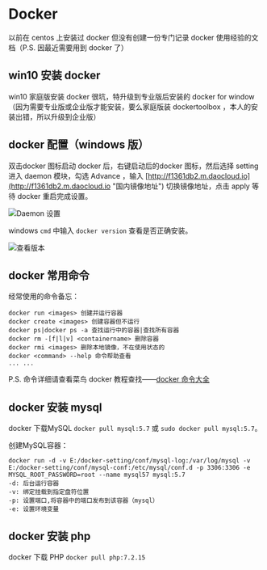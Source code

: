 # Docker #
以前在 centos 上安装过 docker 但没有创建一份专门记录 docker 使用经验的文档（P.S. 因最近需要用到 docker 了）

## win10 安装 docker ##
win10 家庭版安装 docker 很坑，特升级到专业版后安装的 docker for window （因为需要专业版或企业版才能安装，要么家庭版装 dockertoolbox ，本人的安装出错，所以升级到企业版）

## docker 配置（windows 版） ##
双击docker 图标启动 docker 后，右键启动后的docker 图标，然后选择 setting 进入 daemon 模块，勾选 Advance ，输入 [http://f1361db2.m.daocloud.io](http://f1361db2.m.daocloud.io "国内镜像地址") 切换镜像地址，点击 apply 等待 docker 重启完成设置。

![Daemon 设置](https://i.imgur.com/D3f78SP.png)

windows `cmd` 中输入 `docker version` 查看是否正确安装。

![查看版本](https://i.imgur.com/azihbXA.png)

## docker 常用命令 ##
经常使用的命令备忘：

	docker run <images> 创建并运行容器
	docker create <images> 创建容器但不运行
    docker ps|docker ps -a 查找运行中的容器|查找所有容器
	docker rm -[f|l|v] <containername> 删除容器
	docker rmi <images> 删除本地镜像，不在使用状态的
	docker <command> --help 命令帮助查看
	... ...

P.S. 命令详细请查看菜鸟 docker 教程查找——[docker 命令大全](http://www.runoob.com/docker/docker-command-manual.html "docker命令大全")

## docker 安装 mysql ##
docker 下载MySQL `docker pull mysql:5.7` 或 `sudo docker pull mysql:5.7`。

创建MySQL容器：

	docker run -d -v E:/docker-setting/conf/mysql-log:/var/log/mysql -v E:/docker-setting/conf/mysql-conf:/etc/mysql/conf.d -p 3306:3306 -e MYSQL_ROOT_PASSWORD=root --name mysql57 mysql:5.7
	-d: 后台运行容器
	-v: 绑定挂载到指定盘符位置
	-p: 设置端口,将容器中的端口发布到该容器（mysql）
	-e: 设置环境变量

## docker 安装 php ##
docker 下载 PHP `docker pull php:7.2.15`




